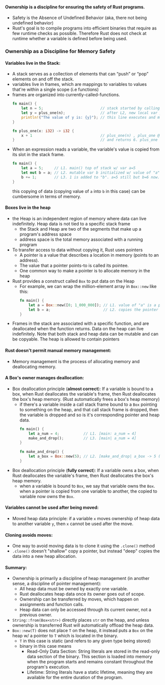 #### Ownership is a discipline for ensuring the safety of Rust programs.
- Safety is the Absence of Undefined Behavior (aka, there not being undefined behavior)
- Rust's goal is to compile programs into efficient binaries that require as few runtime checks as possible. Therefore Rust does not check at runtime whether a variable is defined before being used.

### Ownership as a Discipline for Memory Safety

#### Variables live in the Stack:
- A stack serves as a collection of elements that can “push” or “pop” elements on and off the stack.
- variables live in frames, which are mappings to variables to values that're within a single scope (i.e functions)
- frames are organized into currently-called-functions.
    ```rust
    fn main() {                                 
        let n = 5;                          // stack started by calling main(). main() @ top of stack. L1
        let y = plus_one(n);                // after L2, new local var y=6 initialized. so we have n=5 & y=6. L3
        println!("The value of y is: {y}"); // this line executes and main() returns (ends) and is popped from call stack.
    }
    
    fn plus_one(x: i32) -> i32 {
        x + 1                               // plus_one(n) , plus_one @ top of stack with argument x=5, 
    }                                       // and returns 6. plus_one dropped from stack, main back on top. L2
    ```
- When an expression reads a variable, the variable's value is copied from its slot in the stack frame.
    ```rust
    fn main() {
        let a = 5;     // L1. main() top of stack w/ var a=5
        let mut b = a; // L2. mutable var b initialized w/ value of "a" copied into it. now a=5 and b=5
        b += 1;        // L3. 1 is added to "b". a=5 still but b=6 now. main() returns and dropped from stack
    }
    ```
    this copying of data (copying value of `a` into `b` in this case) can be cumbersome in terms of memory.

#### Boxes live in the heap
- the Heap is an independent region of memory where data can live indefinitely. Heap data is not tied to a specific stack frame
    - the Stack and Heap are two of the segments that make up a program's address space
    - address space is the total memory associated with a running program
- To transfer access to data without copying it, Rust uses pointers
    - A pointer is a value that describes a location in memory (points to an address). 
    - The value that a pointer points-to is called its pointee.
    - One common way to make a pointer is to allocate memory in the heap
- Rust provides a construct called `Box` to put data on the Heap
    - For example, we can wrap the million-element array in `Box::new` like this:
        ```rust
        fn main() {
            let a = Box::new([0; 1_000_000]); // L1. value of "a" is a pointer to the array [0; 1000000] inside the heap
            let b = a;                        // L2. copies the pointer from "a" into "b", but pointed to data not copied
        } 
        ```
- Frames in the stack are associated with a specific function, and are deallocated when the function returns. Data on the heap can live indefinitely. Note that both stack and heap data can be mutable and can be copyable. The heap is allowed to contain pointers
        
#### Rust doesn't permit manual memory management:
- Memory management is the process of allocating memory and deallocating memory.

#### A Box's owner manages deallocation:
- Box deallocation principle (**almost correct**): If a variable is bound to a box, when Rust deallocates the variable's frame, then Rust deallocates the box's heap memory. (Rust automatically frees a box's heap memory)
    - if there's a variable inside a call stack frame bound to a `Box` pointing to something on the heap, and that call stack frame is dropped, then the variable is dropped and so is it's corresponding pointer and heap data.
        ```rust
        fn main() {
            let a_num = 4;           // L1. [main: a_num = 4]
            make_and_drop();         // L3. [main| a_num = 4]
        }
         
        fn make_and_drop() {
            let a_box = Box::new(5); // L2. [make_and_drop| a_box -> 5 (in heap)]   [main| a_num = 4]
        }
        ```
- Box deallocation principle (**fully correct**): If a variable owns a box, when Rust deallocates the variable's frame, then Rust deallocates the box's heap memory.
    - when a variable is bound to `Box`, we say that variable owns the `Box`. when a pointer is copied from one variable to another, the copied to variable now owns the `Box`. 

#### Variables cannot be used after being moved:
- Moved heap data principle: if a variable `x` moves ownership of heap data to another variable `y`, 
      then `x` cannot be used after the move.

#### Cloning avoids moves:
- One way to avoid moving data is to clone it using the `.clone()` method
- `.clone()` doesn't "shallow" copy a pointer, but instead "deep" copies the data into a new heap allocation.

#### Summary:
- Ownership is primarily a discipline of heap management (in another sense, a discipline of pointer management):
    - All heap data must be owned by exactly one variable.
    - Rust deallocates heap data once its owner goes out of scope.
    - Ownership can be transferred by moves, which happen on assignments and function calls.
    - Heap data can only be accessed through its current owner, not a previous owner.
- `String::from(Box<str>)` directly places `str` on the heap, and unless ownership is transferred Rust will automatically offload the heap data.
- `Box::new(T)` does not place `T` on the heap, it instead puts a `Box` on the heap w/ a pointer to `T` which is located in the binary.
    - `T` in this case is static (and refers to any given type being stored)
    - binary in this case means 
        - Read-Only Data Section: String literals are stored in the read-only data section of the binary. This section is loaded into memory when the program starts and remains constant throughout the program's execution.
        - Lifetime: String literals have a static lifetime, meaning they are available for the entire duration of the program.
